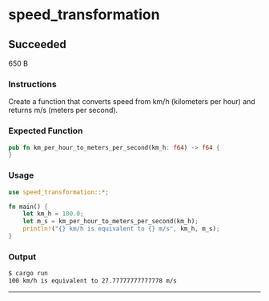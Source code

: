 # speed_transformation

## Succeeded

650 B

### Instructions

Create a function that converts speed from km/h (kilometers per hour) and returns m/s (meters per second).

### Expected Function

```rust
pub fn km_per_hour_to_meters_per_second(km_h: f64) -> f64 {
}
```

### Usage

```rust
use speed_transformation::*;

fn main() {
    let km_h = 100.0;
    let m_s = km_per_hour_to_meters_per_second(km_h);
    println!("{} km/h is equivalent to {} m/s", km_h, m_s);
}
```

### Output

```bash
$ cargo run
100 km/h is equivalent to 27.77777777777778 m/s
```

---
